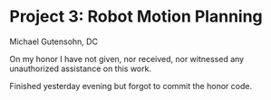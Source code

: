 # Project 3: Robot Motion Planning
Michael Gutensohn, DC 

On my honor I have not given, nor received, nor witnessed any unauthorized assistance on this work.

Finished yesterday evening but forgot to commit the honor code.
